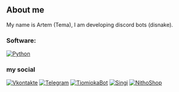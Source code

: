 ## About me

My name is Artem (Tema), I am developing discord bots (disnake).

### Software:
[![Python](https://img.shields.io/badge/-Python-090909?style=for-the-badge&logo=Python&logoColor=fdda59)]()

### my social

[![Vkontakte](https://img.shields.io/badge/-Vkontakte-090909?style=for-the-badge&logo=Vk&logoColor=4F7DB3)](https://vk.com/sendhelloworld)
[![Telegram](https://img.shields.io/badge/-Telegram-090909?style=for-the-badge&logo=Telegram&logoColor=23a9e9)](https://t.me/mytomioka)
[![TiomiokaBot](https://img.shields.io/badge/-TomiokaBot-090909?style=for-the-badge&logo=Telegram&logoColor=23a9e9)](https://t.me/tomiokahelpbot)
[![Singi](https://img.shields.io/badge/-Singi-090909?style=for-the-badge&logo=Discord&logoColor=25e970)](https://discord.gg/ZndsdHebAV)
[![NithoShop](https://img.shields.io/badge/-NitroShop-090909?style=for-the-badge&logo=Discord&logoColor=25e970)](https://discord.gg/nellis)
